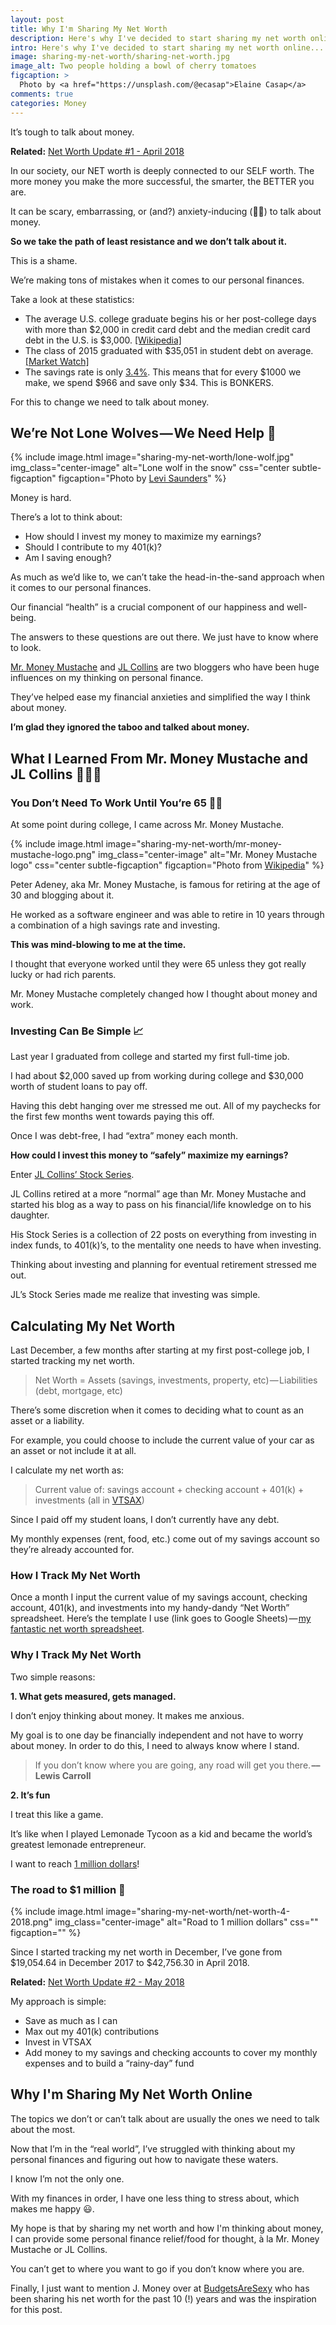 ```yaml
---
layout: post
title: Why I'm Sharing My Net Worth
description: Here's why I've decided to start sharing my net worth online.
intro: Here's why I've decided to start sharing my net worth online...
image: sharing-my-net-worth/sharing-net-worth.jpg
image_alt: Two people holding a bowl of cherry tomatoes
figcaption: >
  Photo by <a href="https://unsplash.com/@ecasap">Elaine Casap</a>
comments: true
categories: Money
---
```


It’s tough to talk about money.

**Related:** [Net Worth Update #1 - April 2018](/net-worth-april-2018)

In our society, our NET worth is deeply connected to our SELF worth. The more money you make the more successful, the smarter, the BETTER you are.

It can be scary, embarrassing, or (and?) anxiety-inducing (✋🏽) to talk about money.

**So we take the path of least resistance and we don’t talk about it.**

This is a shame.

We’re making tons of mistakes when it comes to our personal finances.

Take a look at these statistics:
* The average U.S. college graduate begins his or her post-college days with more than $2,000 in credit card debt and the median credit card debt in the U.S. is $3,000. [[Wikipedia]](https://en.wikipedia.org/wiki/Credit_card_debt#Statistics)
* The class of 2015 graduated with $35,051 in student debt on average. [[Market Watch]](https://www.marketwatch.com/story/americas-growing-student-loan-debt-crisis-2016-01-15)
* The savings rate is only [3.4%](https://fred.stlouisfed.org/series/PSAVERT). This means that for every $1000 we make, we spend $966 and save only $34. This is BONKERS.

For this to change we need to talk about money.

## We’re Not Lone Wolves — We Need Help 🐺

{% include image.html image="sharing-my-net-worth/lone-wolf.jpg" img_class="center-image" alt="Lone wolf in the snow" css="center subtle-figcaption" figcaption="Photo by <a href='https://unsplash.com/@levisaunders'>Levi Saunders</a>" %}

Money is hard.

There’s a lot to think about:
* How should I invest my money to maximize my earnings?
* Should I contribute to my 401(k)?
* Am I saving enough?

As much as we’d like to, we can’t take the head-in-the-sand approach when it comes to our personal finances.

Our financial “health” is a crucial component of our happiness and well-being. 

The answers to these questions are out there. We just have to know where to look.

[Mr. Money Mustache](https://www.mrmoneymustache.com) and [JL Collins](https://www.jlcollinsnh.com) are two bloggers who have been huge influences on my thinking on personal finance.

They’ve helped ease my financial anxieties and simplified the way I think about money.

**I’m glad they ignored the taboo and talked about money.**

## What I Learned From Mr. Money Mustache and JL Collins 👨🏼‍🏫

### You Don’t Need To Work Until You’re 65 👴🏼

At some point during college, I came across Mr. Money Mustache.

{% include image.html image="sharing-my-net-worth/mr-money-mustache-logo.png" img_class="center-image" alt="Mr. Money Mustache logo" css="center subtle-figcaption" figcaption="Photo from <a href='https://en.wikipedia.org/wiki/File:Mr._Money_Mustache_Logo.png'>Wikipedia</a>" %}

Peter Adeney, aka Mr. Money Mustache, is famous for retiring at the age of 30 and blogging about it.

He worked as a software engineer and was able to retire in 10 years through a combination of a high savings rate and investing.

**This was mind-blowing to me at the time.**

I thought that everyone worked until they were 65 unless they got really lucky or had rich parents.

Mr. Money Mustache completely changed how I thought about money and work.

### Investing Can Be Simple 📈

Last year I graduated from college and started my first full-time job.

I had about $2,000 saved up from working during college and $30,000 worth of student loans to pay off.

Having this debt hanging over me stressed me out. All of my paychecks for the first few months went towards paying this off.

Once I was debt-free, I had “extra” money each month.

**How could I invest this money to “safely” maximize my earnings?**

Enter [JL Collins’ Stock Series](https://jlcollinsnh.com/stock-series).

JL Collins retired at a more “normal” age than Mr. Money Mustache and started his blog as a way to pass on his financial/life knowledge on to his daughter. 

His Stock Series is a collection of 22 posts on everything from investing in index funds, to 401(k)’s, to the mentality one needs to have when investing.

Thinking about investing and planning for eventual retirement stressed me out.

JL’s Stock Series made me realize that investing was simple.

## Calculating My Net Worth
Last December, a few months after starting at my first post-college job, I started tracking my net worth.

> Net Worth = Assets (savings, investments, property, etc) — Liabilities (debt, mortgage, etc)

There’s some discretion when it comes to deciding what to count as an asset or a liability. 

For example, you could choose to include the current value of your car as an asset or not include it at all.

I calculate my net worth as:
> Current value of: savings account + checking account + 401(k) + investments (all in [VTSAX](https://personal.vanguard.com/us/funds/snapshot?FundId=0585&FundIntExt=INT&funds_disable_redirect=true))

Since I paid off my student loans, I don’t currently have any debt. 

My monthly expenses (rent, food, etc.) come out of my savings account so they’re already accounted for.

### How I Track My Net Worth
Once a month I input the current value of my savings account, checking account, 401(k), and investments into my handy-dandy “Net Worth” spreadsheet.
Here’s the template I use (link goes to Google Sheets) — [my fantastic net worth spreadsheet](https://docs.google.com/spreadsheets/d/1jkFRzfWAM7APFpkDXb_yKSZyCHRB11g7xA3gI-zINfI/edit?usp=sharing).

### Why I Track My Net Worth
Two simple reasons:

**1. What gets measured, gets managed.**

I don’t enjoy thinking about money. It makes me anxious. 

My goal is to one day be financially independent and not have to worry about money. In order to do this, I need to always know where I stand. 

> If you don’t know where you are going, any road will get you there. **–– Lewis Carroll**

**2. It’s fun**

I treat this like a game. 

It’s like when I played Lemonade Tycoon as a kid and became the world’s greatest lemonade entrepreneur.

I want to reach [1 million dollars](https://youtu.be/l91ISfcuzDw)!

### The road to $1 million 💸
{% include image.html image="sharing-my-net-worth/net-worth-4-2018.png" img_class="center-image" alt="Road to 1 million dollars" css="" figcaption="" %}

Since I started tracking my net worth in December, I’ve gone from $19,054.64 in December 2017 to $42,756.30 in April 2018.

**Related:** [Net Worth Update #2 - May 2018](/net-worth-may-2018)

My approach is simple:
* Save as much as I can 
* Max out my 401(k) contributions
* Invest in VTSAX
* Add money to my savings and checking accounts to cover my monthly expenses and to build a “rainy-day” fund

## Why I'm Sharing My Net Worth Online
The topics we don’t or can’t talk about are usually the ones we need to talk about the most.

Now that I’m in the “real world”, I’ve struggled with thinking about my personal finances and figuring out how to navigate these waters.

I know I’m not the only one.

With my finances in order, I have one less thing to stress about, which makes me happy 😃.

My hope is that by sharing my net worth and how I'm thinking about money, I can provide some personal finance relief/food for thought, à la Mr. Money Mustache or JL Collins.

You can’t get to where you want to go if you don’t know where you are.

Finally, I just want to mention J. Money over at [BudgetsAreSexy](https://budgetsaresexy.com) who has been sharing his net worth for the past 10 (!) years and was the inspiration for this post.
